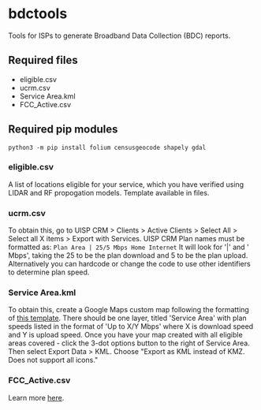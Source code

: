 # bdctools
Tools for ISPs to generate Broadband Data Collection (BDC) reports.

## Required files
- eligible.csv
- ucrm.csv
- Service Area.kml
- FCC_Active.csv

## Required pip modules
```python3 -m pip install folium censusgeocode shapely gdal```

### eligible.csv
A list of locations eligible for your service, which you have verified using LIDAR and RF propogation models. Template available in files.

### ucrm.csv
To obtain this, go to UISP CRM > Clients > Active Clients > Select All > Select all X items > Export with Services. UISP CRM Plan names must be formatted as:
```Plan Area | 25/5 Mbps Home Internet```
It will look for '|' and ' Mbps', taking the 25 to be the plan download and 5 to be the plan upload. Alternatively you can hardcode or change the code to use other identifiers to determine plan speed.

### Service Area.kml
To obtain this, create a Google Maps custom map following the formatting of [this template](https://www.google.com/maps/d/u/0/edit?mid=1-468H_snEfzXTjrnuyBU2OQs0Odaf8E&usp=sharing). There should be one layer, titled 'Service Area' with plan speeds listed in the format of 'Up to X/Y Mbps' where X is download speed and Y is upload speed. Once you have your map created with all eligible areas covered - click the 3-dot options button to the right of Service Area. Then select Export Data > KML. Choose "Export as KML instead of KMZ. Does not support all icons."

### FCC_Active.csv
Learn more [here](https://help.bdc.fcc.gov/hc/en-us/articles/5377509232283-How-Fixed-Broadband-Service-Providers-Can-Access-the-Location-Fabric).
